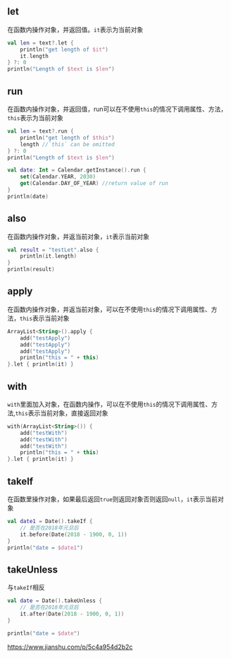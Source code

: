 ## let
在函数内操作对象，并返回值。`it`表示为当前对象
```kotlin
val len = text?.let {
    println("get length of $it")
    it.length
} ?: 0
println("Length of $text is $len")
```
## run
在函数内操作对象，并返回值，run可以在不使用`this`的情况下调用属性、方法，`this`表示为当前对象
```kotlin
val len = text?.run {
    println("get length of $this")
    length //`this` can be omitted
} ?: 0
println("Length of $text is $len")
```

```kotlin
val date: Int = Calendar.getInstance().run {
    set(Calendar.YEAR, 2030)
    get(Calendar.DAY_OF_YEAR) //return value of run
}
println(date)
```
## also
在函数内操作对象，并返当前对象，`it`表示当前对象
```kotlin
val result = "testLet".also {            
    println(it.length)
}
println(result)
```

## apply
在函数内操作对象，并返当前对象，可以在不使用`this`的情况下调用属性、方法，`this`表示当前对象
```kotlin 
ArrayList<String>().apply {
    add("testApply")
    add("testApply")
    add("testApply")
    println("this = " + this)
}.let { println(it) }
```
## with
`with`里面加入对象，在函数内操作，可以在不使用`this`的情况下调用属性、方法,`this`表示当前对象，直接返回对象
```kotlin
with(ArrayList<String>()) {
    add("testWith")
    add("testWith")
    add("testWith")
    println("this = " + this)
}.let { println(it) }
```
## takeIf
在函数里操作对象，如果最后返回`true`则返回对象否则返回`null`，`it`表示当前对象
```kotlin
val date1 = Date().takeIf {
    // 是否在2018年元旦后
    it.before(Date(2018 - 1900, 0, 1))
}
println("date = $date1")
```

## takeUnless
与`takeIf`相反
```kotlin
val date = Date().takeUnless {
    // 是否在2018年元旦后
    it.after(Date(2018 - 1900, 0, 1))
}

println("date = $date")
```
https://www.jianshu.com/p/5c4a954d2b2c
